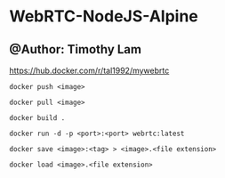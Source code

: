# WebRTC-NodeJS-Alpine

## @Author: Timothy Lam

https://hub.docker.com/r/tal1992/mywebrtc

```
docker push <image>
```

```
docker pull <image>
```

```
docker build .
```
```
docker run -d -p <port>:<port> webrtc:latest
```

```
docker save <image>:<tag> > <image>.<file extension>
```
```
docker load <image>.<file extension>
```
